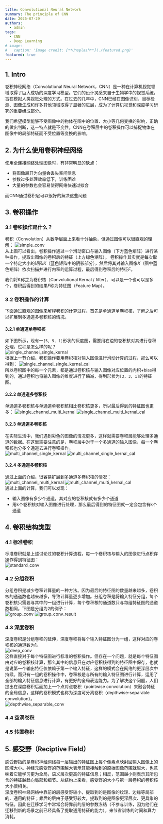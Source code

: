 ```yaml
---
title: Convolutional Neural Network 
summary: The principle of CNN
date: 2025-07-29
authors:
  - admin
tags:
  - CNN
  - Deep Learning
# image:
#   caption: 'Image credit: [**Unsplash**](./featured.png)'
featured: true
---
```


## 1. Intro
卷积神经网络（Convolutional Neural Network，CNN）是一种在计算机视觉领域取得了巨大成功的深度学习模型。它们的设计灵感来自于生物学中的视觉系统，旨在模拟人类视觉处理的方式。在过去的几年中，CNN已经在图像识别、目标检测、图像生成和许多其他领域取得了显著的进展，成为了计算机视觉和深度学习研究的重要组成部分。

我们希望模型能够不受图像中的物体在图中的位置、大小等几何变换的影响，正确的做出判断，这一特点就是不变性。CNN在卷积层中的卷积操作可以捕捉物体在图像中的局部特征而不受位置等变换的影响。

## 2. 为什么使用卷积神经网络

使用全连接网络处理图像时，有非常明显的缺点：
- 将图像展开为向量会丢失空间信息
- 参数过多处理效率低下，训练困难
- 大量的参数也会容易使得网络快速过拟合

而CNN通过卷积层可以很好的解决这些问题

## 3. 卷积操作
### 3.1 卷积操作是什么？
卷积（Convolution）从数学层面上来看十分抽象，但通过图像可以很直观的理解：
![simple_conv](/CNN/simple_conv.webp)   
从上图可以看出，卷积操作通过一个滑动窗口与输入图像（下方蓝色矩阵）进行某种操作，提取出图像的卷积后的特征（上方绿色矩阵）。 卷积操作其实就是每次取一个特定大小的矩阵$K$（蓝色矩阵中的阴影部分），然后将其对输入图像$X$（图中蓝色矩阵）依次扫描并进行内积的运算过程，最后得到卷积后的特征$F$。  

我们将K称之为卷积核（Convolutional Kernal / filter），可以是一个也可以是多个，卷积后得到的结果$F$称为特征图（Feature Map）。

### 3.2 卷积操作的计算
下面通过直观的图像来解释卷积的计算过程，首先是单通道单卷积核，了解之后可以扩展到多通道多卷积核的情况。

#### 3.2.1 单通道单卷积核
如下图所示，现有一```[5, 5, 1]```形状的灰度图，需要用右边的卷积核对其进行卷积处理，过程是怎么样的呢？   
![single_channel_single_kernal](/CNN/single_channel_single_kernal.png)  
根据上一节介绍，卷积操作要用卷积核对输入图像进行滑动计算的过程，那么可以得到：
![single_channel_single_kernal_cal](/CNN/single_channel_single_kernal_cal.png)  
所以卷积图中的每一个元素，都是通过卷积核与输入图像对应位置的内积+bias得到的，通过卷积也将输入图像的维度进行了缩减，得到形状为```[3, 3, 1]```的特征图。

#### 3.2.2 单通道多卷积核
单通道多卷积核与单通道单卷积核相比卷积核更多，所以最后得到的特征图也更多：
![single_channel_multi_kernal](/CNN/single_channel_multi_kernal.png)
![single_channel_multi_kernal_cal](/CNN/single_channel_multi_kernal_cal.png)   

#### 3.2.3 单通道多卷积核
在实际生活中，我们遇到彩色的图像的情况更多，这样就需要卷积层能够处理多通道的数据。在这里需要注意的是，卷积层中对于一个多通道的输入图像，每一个卷积核也分多个通道去进行卷积操作。   
![multi_channel_single_kernal](/CNN/multi_channel_single_kernal.png)
![multi_channel_single_kernal_cal](/CNN/multi_channel_single_kernal_cal.png)   

#### 3.2.4 多通道多卷积核
通过上面的介绍，很容易扩展到多通道多卷积核的情况：  
![multi_channel_multi_kernal](/CNN/multi_channel_multi_kernal.png)
![multi_channel_multi_kernal_cal](/CNN/multi_channel_multi_kernal_cal.png)  
通过上面的计算，我们可以发现：  

- 输入图像有多少个通道，其对应的卷积核就有多少个通道
- 用k个卷积核对输入图像进行处理，那么最后得到的特征图就一定会包含有k个通道

## 4. 卷积结构类型

### 4.1 标准卷积
标准卷积就是上述讨论过的卷积计算流程，每一个卷积核与输入的图像进行点积存操作得到特征图：   
![standard_conv](/CNN/standard_conv.jpg)

### 4.2 分组卷积
分组卷积是减少卷积计算量的一种方法。因为最后的特征图的数量越来越多，卷积核的通道数也越来越多，导致计算量逐步增加。分组卷积是将输入特征分组，每个卷积核只需要与其中的一组进行计算，每个卷积核的通道数只与每组特征图的通道数相同，下图是分组为2的例子：  
![group_conv](/CNN/group_conv.png)
![group_conv_result](/CNN/group_conv_result.png)

### 4.3 深度卷积
深度卷积是分组卷积的延伸，深度卷积将每个输入特征图分为一组，这样对应的卷积核的通道数为1。   
![deep_conv](/CNN/deep_conv.png)  
这样直接对于每个特征图进行标准的卷积操作。但存在一个问题，就是每个特征图由对应的卷积核计算，那么其中的信息只在对应卷积核得到的特征图中保存，也就是说第一个输出特征仅依赖于第一个输入特征，这样的模式会在网络的更深层次中持续。而只有一组的卷积操作中，卷积核是与所有的输入特征图进行计算，运用了全部的输入特征信息进行计算，有更好的全局表达能力。为了解决这个问题，人们提出在深度卷积后面加上一个点对点卷积（pointwise convolution）来融合特征的全局信息，这样的卷积模式也称为深度可分离卷积（depthwise-separable convolution）。   
![depthwise_separable_conv](/CNN/depthwise_separable_conv.png)

### 4.4 空洞卷积

### 4.5 转置卷积

## 5. 感受野（Reciptive Field）
感受野指的是卷积神经网络每一层输出的特征图上每个像素点映射回输入图像上的区域大小。神经元感受野的范围越大表示其能接触到的原始图像范围就越大，也意味着它能学习更为全局，语义层次更高的特征信息；相反，范围越小则表示其所包含的特征越趋向局部和细节。从结构上来看，感受野的大小与第一层卷积的卷积核大小很相关。   
深度卷积神经网络中靠前的层感受野较小，提取到的是图像的纹理、边缘等局部的、通用的特征；靠后的层由于感受野较大，提取到的是图像更深层次、更具象的特征。因此在迁移学习中常常会将靠前的层的参数冻结（不参与训练，因为他们在迁移到新的场景之前已经具备了提取通用特征的能力），来节省训练的时间和算力消耗。

